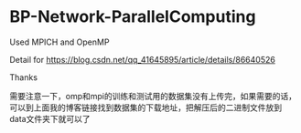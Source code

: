 # BP-Network-ParallelComputing
Used MPICH and OpenMP


Detail for https://blog.csdn.net/qq_41645895/article/details/86640526


Thanks

需要注意一下，omp和mpi的训练和测试用的数据集没有上传完，如果需要的话，可以到上面我的博客链接找到数据集的下载地址，把解压后的二进制文件放到data文件夹下就可以了
